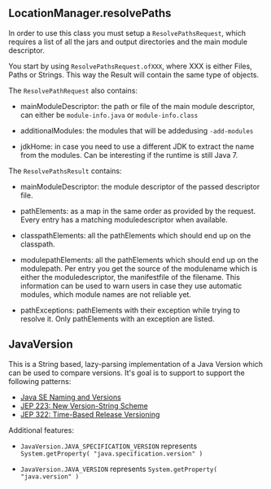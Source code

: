 
## LocationManager.resolvePaths

In order to use this class you must setup a `ResolvePathsRequest`, which requires a list of all the jars and output directories and the main module descriptor.

You start by using `ResolvePathsRequest.ofXXX`, where XXX is either Files, Paths or Strings. This way the Result will contain the same type of objects.

The `ResolvePathRequest` also contains:

  * mainModuleDescriptor: the path or file of the main module descriptor, can either be `module-info.java` or `module-info.class`  
  
  * additionalModules: the modules that will be addedusing `-add-modules`
  
  * jdkHome: in case you need to use a different JDK to extract the name from the modules. Can be interesting if the runtime is still Java 7.   

The `ResolvePathsResult` contains:

 * mainModuleDescriptor: the module descriptor of the passed descriptor file. 
 
 * pathElements: as a map in the same order as provided by the request. Every entry has a matching moduledescriptor when available.
 
 * classpathElements: all the pathElements which should end up on the classpath.
 
 * modulepathElements: all the pathElements which should end up on the modulepath. Per entry you get the source of the modulename which is either the moduledescriptor, the manifestfile of the filename. This information can be used to warn users in case they use automatic modules, which module names are not reliable yet. 
  
 * pathExceptions: pathElements with their exception while trying to resolve it. Only pathElements with an exception are listed.
 
## JavaVersion

This is a String based, lazy-parsing implementation of a Java Version which can be used to compare versions. It's goal is to support to support the following patterns:

 * [Java SE Naming and Versions](http://www.oracle.com/technetwork/java/javase/namechange-140185.html)
 * [JEP 223: New Version-String Scheme](http://openjdk.java.net/jeps/223)
 * [JEP 322: Time-Based Release Versioning](http://openjdk.java.net/jeps/322) 

Additional features:

 * `JavaVersion.JAVA_SPECIFICATION_VERSION` represents `System.getProperty( "java.specification.version" )`
  
 * `JavaVersion.JAVA_VERSION` represents `System.getProperty( "java.version" )`
